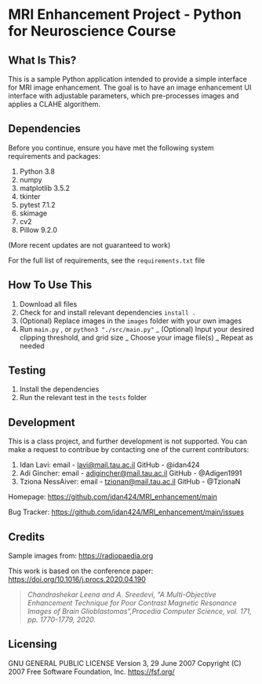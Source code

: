 MRI Enhancement Project - Python for Neuroscience Course
==============================


What Is This?
-------------

This is a sample Python application intended to provide a simple interface for MRI image enhancement. The goal is to have an image enhancement UI interface with adjustable parameters, which pre-processes images and applies a CLAHE algorithem.

Dependencies
---------------
Before you continue, ensure you have met the following system requirements and packages:

1. Python 3.8 
2. numpy  
3. matplotlib 3.5.2
4. tkinter
5. pytest 7.1.2
6. skimage
7. cv2
8. Pillow 9.2.0

(More recent updates are not guaranteed to work)

For the full list of requirements, see the `requirements.txt` file



How To Use This
---------------

1. Download all files
2. Check for and install relevant dependencies `install .`
3. (Optional) Replace images in the `images` folder with your own images
4. Run `main.py` , or `python3 "./src/main.py"`
    _ (Optional) Input your desired clipping threshold, and grid size
    _ Choose your image file(s)
    _ Repeat as needed


Testing
-------

1. Install the dependencies
2. Run the relevant test in the `tests` folder


Development
-----------

This is a class project, and further development is not supported. 
You can make a request to contribue by contacting one of the current contributors:

1. Idan Lavi:        email - lavi@mail.tau.ac.il        GitHub - @idan424
2. Adi Gincher:      email - adigincher@mail.tau.ac.il  GitHub - @Adigen1991
3. Tziona NessAiver: email - tzionan@mail.tau.ac.il     GitHub - @TzionaN

Homepage: https://github.com/idan424/MRI_enhancement/main

Bug Tracker: https://github.com/idan424/MRI_enhancement/main/issues

Credits
-----------
Sample images from: https://radiopaedia.org

This work is based on the conference paper: 
https://doi.org/10.1016/j.procs.2020.04.190

>_Chandrashekar Leena and A. Sreedevi, "A Multi-Objective Enhancement Technique for Poor Contrast Magnetic Resonance Images of Brain Glioblastomas",Procedia Computer Science, vol. 171, pp. 1770-1779, 2020._ 

Licensing 
-----------
GNU GENERAL PUBLIC LICENSE
Version 3, 29 June 2007
Copyright (C) 2007 Free Software Foundation, Inc. https://fsf.org/
